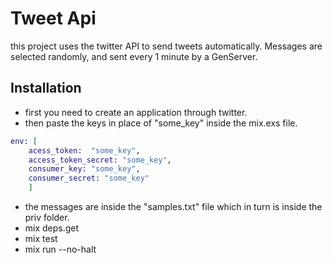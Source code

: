 
# Tweet Api

this project uses the twitter API to send tweets automatically.
Messages are selected randomly, and sent every 1 minute by a GenServer.


## Installation
- first you need to create an application through twitter.
- then paste the keys in place of "some_key" inside the mix.exs file.
```elixir
env: [
    acess_token:  "some_key",
    access_token_secret: "some_key",
    consumer_key: "some_key",
    consumer_secret: "some_key"
    ]
```
- the messages are inside the "samples.txt" file which in turn is inside the priv folder.
- mix deps.get
- mix test 
- mix run --no-halt

